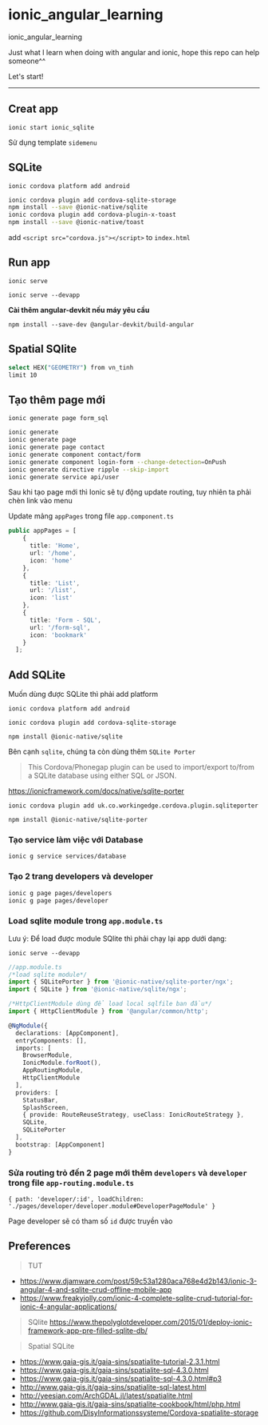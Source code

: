 # ionic_angular_learning
ionic_angular_learning

Just what I learn when doing with angular and ionic, hope this repo can help someone^^

Let's start!

***

## Creat app
`ionic start ionic_sqlite`

Sử dụng template `sidemenu`

## SQLite

`ionic cordova platform add android`

```bash
ionic cordova plugin add cordova-sqlite-storage
npm install --save @ionic-native/sqlite
ionic cordova plugin add cordova-plugin-x-toast
npm install --save @ionic-native/toast
```

add `<script src="cordova.js"></script>` to `index.html`

## Run app
`ionic serve`

`ionic serve --devapp`

**Cài thêm angular-devkit nếu máy yêu cầu**

`npm install --save-dev @angular-devkit/build-angular`

## Spatial SQlite

```bash
select HEX("GEOMETRY") from vn_tinh
limit 10
```








## Tạo thêm page mới

`ionic generate page form_sql`

```bash
ionic generate
ionic generate page
ionic generate page contact
ionic generate component contact/form
ionic generate component login-form --change-detection=OnPush
ionic generate directive ripple --skip-import
ionic generate service api/user
```

Sau khi tạo page mới thì Ionic sẽ tự động update routing, tuy nhiên ta phải chèn link vào menu

Update mảng `appPages` trong file `app.component.ts`

```ts
public appPages = [
    {
      title: 'Home',
      url: '/home',
      icon: 'home'
    },
    {
      title: 'List',
      url: '/list',
      icon: 'list'
    },
    {
      title: 'Form - SQL',
      url: '/form-sql',
      icon: 'bookmark'
    }
  ];
```

## Add SQLite

Muốn dùng được SQLite thì phải add platform

`ionic cordova platform add android`

`ionic cordova plugin add cordova-sqlite-storage`

`npm install @ionic-native/sqlite`

Bên cạnh `sqlite`, chúng ta còn dùng thêm `SQLite Porter`

>This Cordova/Phonegap plugin can be used to import/export to/from a SQLite database using either SQL or JSON.

https://ionicframework.com/docs/native/sqlite-porter

`ionic cordova plugin add uk.co.workingedge.cordova.plugin.sqliteporter`

`npm install @ionic-native/sqlite-porter`

### Tạo service làm việc với Database

`ionic g service services/database`

### Tạo 2 trang developers và developer

```bash
ionic g page pages/developers
ionic g page pages/developer
```

### Load sqlite module trong `app.module.ts`

Lưu ý: Để load được module SQlite thì phải chạy lại app dưới dạng:

`ionic serve --devapp`

```ts
//app.module.ts
/*load sqlite module*/
import { SQLitePorter } from '@ionic-native/sqlite-porter/ngx';
import { SQLite } from '@ionic-native/sqlite/ngx';

/*HttpClientModule dùng để load local sqlfile ban đầu*/
import { HttpClientModule } from '@angular/common/http';

@NgModule({
  declarations: [AppComponent],
  entryComponents: [],
  imports: [
    BrowserModule,
    IonicModule.forRoot(),
    AppRoutingModule,
    HttpClientModule
  ],
  providers: [
    StatusBar,
    SplashScreen,
    { provide: RouteReuseStrategy, useClass: IonicRouteStrategy },
    SQLite,
    SQLitePorter
  ],
  bootstrap: [AppComponent]
}
```

### Sửa routing trỏ đến 2 page mới thêm `developers` và `developer` trong file `app-routing.module.ts`

`{ path: 'developer/:id', loadChildren: './pages/developer/developer.module#DeveloperPageModule' }`

Page developer sẽ có tham số `id` được truyền vào



## Preferences

> TUT

* https://www.djamware.com/post/59c53a1280aca768e4d2b143/ionic-3-angular-4-and-sqlite-crud-offline-mobile-app
* https://www.freakyjolly.com/ionic-4-complete-sqlite-crud-tutorial-for-ionic-4-angular-applications/

> SQlite
https://www.thepolyglotdeveloper.com/2015/01/deploy-ionic-framework-app-pre-filled-sqlite-db/

> Spatial SQLite
* https://www.gaia-gis.it/gaia-sins/spatialite-tutorial-2.3.1.html
* https://www.gaia-gis.it/gaia-sins/spatialite-sql-4.3.0.html
* https://www.gaia-gis.it/gaia-sins/spatialite-sql-4.3.0.html#p3
* http://www.gaia-gis.it/gaia-sins/spatialite-sql-latest.html
* http://yeesian.com/ArchGDAL.jl/latest/spatialite.html
* http://www.gaia-gis.it/gaia-sins/spatialite-cookbook/html/php.html
* https://github.com/DisyInformationssysteme/Cordova-spatialite-storage
